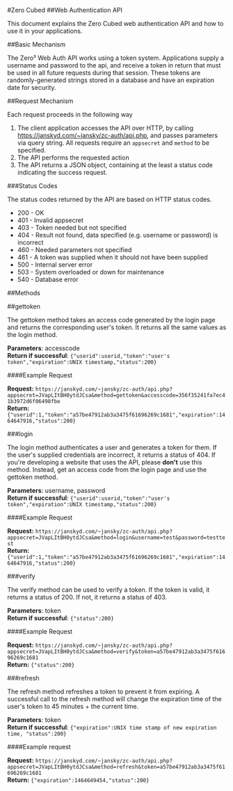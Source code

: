 #Zero Cubed
##Web Authentication API

This document explains the Zero Cubed web authentication API and how to use it in your applications.

##Basic Mechanism

The Zero³ Web Auth API works using a token system. Applications supply a username and password to the api, and receive a token in return that must be used in all future requests during that session. These tokens are randomly-generated strings stored in a database and have an expiration date for security.

##Request Mechanism

Each request proceeds in the following way

1. The client application accesses the API over HTTP, by calling https://janskyd.com/~jansky/zc-auth/api.php, and passes parameters via query string. All requests require an `appsecret` and `method` to be specified.
2. The API performs the requested action
3. The API returns a JSON object, containing at the least a status code indicating the success request.

###Status Codes

The status codes returned by the API are based on HTTP status codes.

* 200 - OK
* 401 - Invalid appsecret
* 403 - Token needed but not specified
* 404 - Result not found, data specified (e.g. username or password) is incorrect
* 460 - Needed parameters not specified
* 461 - A token was supplied when it should not have been supplied
* 500 - Internal server error
* 503 - System overloaded or down for maintenance
* 540 - Database error

##Methods

##gettoken

The gettoken method takes an access code generated by the login page and returns the corresponding user's token. It returns all the same values as the login method.

**Parameters**: accesscode
<br/>
**Return if successful**:  `{"userid":userid,"token":"user's token","expiration":UNIX timestamp,"status":200}`

####Example Request

**Request:** `https://janskyd.com/~jansky/zc-auth/api.php?appsecret=JVapLItBH0ytdJCsa&method=gettoken&accesscode=356f35241fa7ec41b3972d6f06498fbe`
<br/>
**Return:** `{"userid":1,"token":"a57be47912ab3a3475f61696269c1681","expiration":1464647916,"status":200}`

###login

The login method authenticates a user and generates a token for them. If the user's supplied credentials are incorrect, it returns a status of 404. If you're developing a website that uses the API, please **don't** use this method. Instead, get an access code from the login page and use the gettoken method.

**Parameters**: username, password
<br/>
**Return if successful**:  `{"userid":userid,"token":"user's token","expiration":UNIX timestamp,"status":200}`

####Example Request

**Request:** `https://janskyd.com/~jansky/zc-auth/api.php?appsecret=JVapLItBH0ytdJCsa&method=login&username=test&password=testtest`
<br/>
**Return:** `{"userid":1,"token":"a57be47912ab3a3475f61696269c1681","expiration":1464647916,"status":200}`

###verify

The verify method can be used to verify a token. If the token is valid, it returns a status of 200. If not, it returns a status of 403.

**Parameters**: token
<br/>
**Return if successful**: `{"status":200}`

####Example Request

**Request:** `https://janskyd.com/~jansky/zc-auth/api.php?appsecret=JVapLItBH0ytdJCsa&method=verify&token=a57be47912ab3a3475f61696269c1681`
<br/>
**Return:** `{"status":200}`

###refresh

The refresh method refreshes a token to prevent it from expiring. A successful call to the refresh method will change the expiration time of the user's token to 45 minutes + the current time.

**Parameters**: token
<br/>
**Return if successful**: `{"expiration":UNIX time stamp of new expiration time, "status":200}`

####Example request

**Request:** `https://janskyd.com/~jansky/zc-auth/api.php?appsecret=JVapLItBH0ytdJCsa&method=refresh&token=a57be47912ab3a3475f61696269c1681`
<br/>
**Return:** `{"expiration":1464649454,"status":200}`





